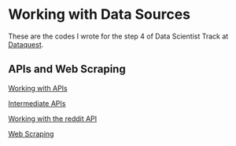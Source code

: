 # Working with Data Sources

These are the codes I wrote for the step 4 of Data Scientist Track at [Dataquest](https://www.dataquest.io).

## APIs and Web Scraping
[Working with APIs](https://github.com/huaqingji/working-with-data-sources/blob/master/APIs%20and%20Web%20Scraping/Working%20with%20APIs.py)

[Intermediate APIs](https://github.com/huaqingji/working-with-data-sources/blob/master/APIs%20and%20Web%20Scraping/Intermediate%20APIs.py)

[Working with the reddit API](https://github.com/huaqingji/working-with-data-sources/blob/master/APIs%20and%20Web%20Scraping/Challenge%20-%20Working%20with%20the%20reddit%20API.py)

[Web Scraping](https://github.com/huaqingji/working-with-data-sources/blob/master/APIs%20and%20Web%20Scraping/Web%20Scraping.py)






